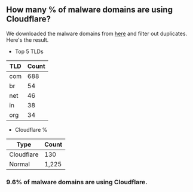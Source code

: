## How many % of malware domains are using Cloudflare?


We downloaded the malware domains from [here](https://urlhaus.abuse.ch) and filter out duplicates.
Here's the result.


[//]: # (start replacement)


- Top 5 TLDs

| TLD | Count |
| --- | --- |
| com | 688 |
| br | 54 |
| net | 46 |
| in | 38 |
| org | 34 |


- Cloudflare %

| Type | Count |
| --- | --- |
| Cloudflare | 130 |
| Normal | 1,225 |


### 9.6% of malware domains are using Cloudflare.